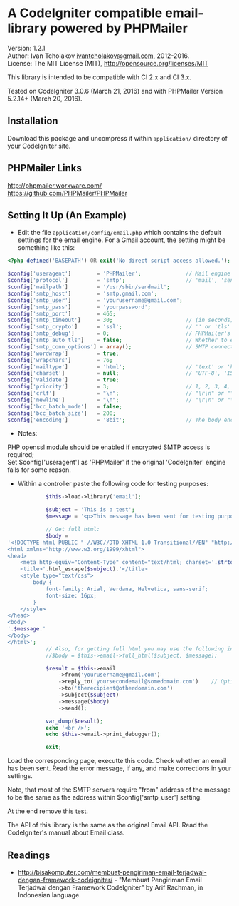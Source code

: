 A CodeIgniter compatible email-library powered by PHPMailer
===========================================================

Version: 1.2.1  
Author: Ivan Tcholakov <ivantcholakov@gmail.com>, 2012-2016.  
License: The MIT License (MIT), http://opensource.org/licenses/MIT

This library is intended to be compatible with CI 2.x and CI 3.x.

Tested on CodeIgniter 3.0.6 (March 21, 2016) and with PHPMailer Version 5.2.14+ (March 20, 2016).

Installation
------------

Download this package and uncompress it within `application/` directory of your CodeIgniter site.

PHPMailer Links
---------------

http://phpmailer.worxware.com/  
https://github.com/PHPMailer/PHPMailer

Setting It Up (An Example)
--------------------------

* Edit the file `application/config/email.php` which contains the default settings for the email engine. For a Gmail account, the setting might be something like this:

```php
<?php defined('BASEPATH') OR exit('No direct script access allowed.');

$config['useragent']        = 'PHPMailer';              // Mail engine switcher: 'CodeIgniter' or 'PHPMailer'
$config['protocol']         = 'smtp';                   // 'mail', 'sendmail', or 'smtp'
$config['mailpath']         = '/usr/sbin/sendmail';
$config['smtp_host']        = 'smtp.gmail.com';
$config['smtp_user']        = 'yourusername@gmail.com';
$config['smtp_pass']        = 'yourpassword';
$config['smtp_port']        = 465;
$config['smtp_timeout']     = 30;                       // (in seconds)
$config['smtp_crypto']      = 'ssl';                    // '' or 'tls' or 'ssl'
$config['smtp_debug']       = 0;                        // PHPMailer's SMTP debug info level: 0 = off, 1 = commands, 2 = commands and data, 3 = as 2 plus connection status, 4 = low level data output.
$config['smtp_auto_tls']    = false;                    // Whether to enable TLS encryption automatically if a server supports it, even if `smtp_crypto` is not set to 'tls'.
$config['smtp_conn_options'] = array();                 // SMTP connection options, an array passed to the function stream_context_create() when connecting via SMTP.
$config['wordwrap']         = true;
$config['wrapchars']        = 76;
$config['mailtype']         = 'html';                   // 'text' or 'html'
$config['charset']          = null;                     // 'UTF-8', 'ISO-8859-15', ...; NULL (preferable) means config_item('charset'), i.e. the character set of the site.
$config['validate']         = true;
$config['priority']         = 3;                        // 1, 2, 3, 4, 5; on PHPMailer useragent NULL is a possible option, it means that X-priority header is not set at all, see https://github.com/PHPMailer/PHPMailer/issues/449
$config['crlf']             = "\n";                     // "\r\n" or "\n" or "\r"
$config['newline']          = "\n";                     // "\r\n" or "\n" or "\r"
$config['bcc_batch_mode']   = false;
$config['bcc_batch_size']   = 200;
$config['encoding']         = '8bit';                   // The body encoding. For CodeIgniter: '8bit' or '7bit'. For PHPMailer: '8bit', '7bit', 'binary', 'base64', or 'quoted-printable'.
```

* Notes:

PHP openssl module should be enabled if encrypted SMTP access is required;  
Set $config['useragent'] as 'PHPMailer' if the original 'CodeIgniter' engine fails for some reason.

* Within a controller paste the following code for testing purposes:

```php
            $this->load->library('email');

            $subject = 'This is a test';
            $message = '<p>This message has been sent for testing purposes.</p>';

            // Get full html:
            $body =
'<!DOCTYPE html PUBLIC "-//W3C//DTD XHTML 1.0 Transitional//EN" "http://www.w3.org/TR/xhtml1/DTD/xhtml1-transitional.dtd">
<html xmlns="http://www.w3.org/1999/xhtml">
<head>
    <meta http-equiv="Content-Type" content="text/html; charset='.strtolower(config_item('charset')).'" />
    <title>'.html_escape($subject).'</title>
    <style type="text/css">
        body {
            font-family: Arial, Verdana, Helvetica, sans-serif;
            font-size: 16px;
        }
    </style>
</head>
<body>
'.$message.'
</body>
</html>';
            // Also, for getting full html you may use the following internal method:
            //$body = $this->email->full_html($subject, $message);

            $result = $this->email
                ->from('yourusername@gmail.com')
                ->reply_to('yoursecondemail@somedomain.com')    // Optional, an account where a human being reads.
                ->to('therecipient@otherdomain.com')
                ->subject($subject)
                ->message($body)
                ->send();

            var_dump($result);
            echo '<br />';
            echo $this->email->print_debugger();

            exit;
```

Load the corresponding page, executte this code. Check whether an email has been sent. Read the error message, if any, and make corrections in your settings.

Note, that most of the SMTP servers require "from" address of the message to be the same as the address within $config['smtp_user'] setting.

At the end remove this test.

The API of this library is the same as the original Email API. Read the CodeIgniter's manual about Email class.

Readings
--------

* http://bisakomputer.com/membuat-pengiriman-email-terjadwal-dengan-framework-codeigniter/ - "Membuat Pengiriman Email Terjadwal dengan Framework CodeIgniter" by Arif Rachman, in Indonesian language.
